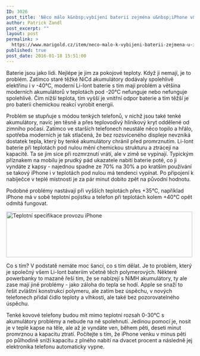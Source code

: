 ```yaml
---
ID: 3026
post_title: 'Něco málo k&nbsp;vybíjení baterií zejména u&nbsp;iPhone v&nbsp;chladném počasí'
author: Patrick Zandl
post_excerpt: ""
layout: post
permalink: >
  https://www.marigold.cz/item/neco-malo-k-vybijeni-baterii-zejmena-u-iphone-v-chladnem-pocasi
published: true
post_date: 2016-01-18 15:51:00
---
```

<p>Baterie jsou jako lidi. Nejlépe je jim za pokojové teploty. Když ji nemají, je to problém. Zatímco staré těžké NiCd akumulátory dodávaly spolehlivě elektřinu i v -40°C, moderní Li-Iont baterie s tím mají problém a většina moderních akumulátorů v teplotách pod -20°C nefunguje nebo nefunguje spolehlivě. Čím nižší teplota, tím vyšší je vnitřní odpor baterie a tím těžší je pro baterii chemickou reakcí vyrobit energii.</p><!--more--><p>Problém se stupňuje s módou tenkých telefonů, v nichž jsou také tenké akumulátory, navíc jen těsně a přes teplovodivý hliníkový kryt oddělené od zimního počasí. Zatímco ve starších telefonech neustále něco topilo a hřálo, spotřeba moderních je tak stlačená, že bez rozsvíceného displeje nevzniká dostatek tepla, který by tenké akumulátory chránil před promrznutím. Li-Iont baterie při teplotách pod nulou mění chemickou strukturu a ztrácejí na kapacitě. Ta se jim sice při rozmrznutí vrátí, ale v zimě se vypínají. Typickým příznakem na mobilu je prudký pád ukazatele nabití baterie poté, co ji vyndáte z kapsy - najednou spadne ze 70% na 30% a po kratším používání se takový iPhone i v teplotách pod nulou má tendenci vypínat. Po připojení k nabíječce v teplé místnosti je za pár minut dobito zpět na původní hodnotu.</p>
<p>Podobné problémy nastávají při vyšších teplotách přes +35°C, například iPhone má v sobě teplotní pojistku a telefon při teplotách kolem +40°C opět odmítá fungovat.</p>
<p><img title="iphone-battery-specs.jpg" src="http://www.marigold.cz/wp-content/uploads/iphone-battery-specs.jpg" alt="Teplotní specifikace provozu iPhone" width="500" height="123" border="0" /></p>
<p>Co s tím? V podstatě nemáte moc šancí, co s tím dělat. Je to problém, který je společný všem Li-Iont bateriím včetně těch polymerových. Některé powerbanky to mazaně řeší tím, že se nabízejí s NiMH akumulátory, ty ale zase mají jiné problémy - jako záloha do tepla se hodí. Apple se snaží to řešit zvláštní konstrukcí polymeru, ale zatím bez úspěchu, v nových telefonech přidal čidlo teploty a vlhkosti, ale také bez pozorovatelného úspěchu.</p>
<p>Tenké kovové telefony budou mít mimo teplotní rozsah 0-30°C s akumulátory problémy a nebude na ně spolehnutí. Jedinou pomocí je, nosit je v teplé kapse na těle, ale až je vyndáte ven, během pěti, deseti minut promrznou a kapacitu ztratí. Počítejte s tím, že iPhone venku v minus pěti po půlhodině sníží kapacitu z plného nabití na dvacet procent a následně jej elektronika telefonu automaticky vypne.</p>
<p> </p>